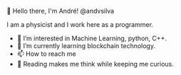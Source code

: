 👋 Hello there, I'm André! @andvsilva

I am a physicist and I work here as a programmer.

- 👀 I’m interested in Machine Learning, python, C++.
- 🌱 I’m currently learning blockchain technology.
- 📫 How to reach me 
- 📖 Reading makes me think while keeping me curious.
